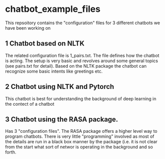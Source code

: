# chatbot_example_files

This repsoitory contains the "configuration" files for 3 different chatbots we have been working on 

## 1 Chatbot based on NLTK

The related configuration file is 1_pairs.txt. The file defines how the chatbot is acting. The setup is very basic and revolves around some general topics (see pairs.txt for detail). Based on the NLTK package the chatbot can recognize some basic intents like greetings etc.

## 2 Chatbot using NLTK and Pytorch

This chatbot is best for understanding the background of deep learning in the contect of a chatbot 

## 3 Chatbot using the RASA package. 

Has 3 "configuration files". The RASA package offers a higher level way to program chatbots. There is very little "programming" involved as most of the details are run in a black box manner by the package (i.e. it is not clear from the start what sort of networ is operating in the background and so forth. 